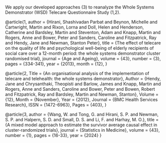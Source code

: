 We apply our developed approaches (3) to reanalyze the Whole Systems Demonstrator (WSD) Telecare Questionnaire Study (1,2).

@article{1,
    author = {Hirani, Shashivadan Parbat and Beynon, Michelle and Cartwright, Martin and Rixon, Lorna and Doll, Helen and Henderson, Catherine and Bardsley, Martin and Steventon, 
    Adam and Knapp, Martin and Rogers, Anne and Bower, Peter and Sanders, Caroline and Fitzpatrick, Ray and Hendy, Jane and Newman, Stanton Peter},
    title = {The effect of telecare on the quality of life and psychological well-being of elderly recipients of social care over a 12-month period: the whole systems demonstrator cluster randomised trial},
    journal = {Age and Ageing},
    volume = {43},
    number = {3},
    pages = {334-341},
    year = {2013},
    month = {12},
}

@article{2,
	Title = {An organisational analysis of the implementation of telecare and telehealth: the whole systems demonstrator},
	Author = {Hendy, Jane and Chrysanthaki, Theopisti and Barlow, James and Knapp, Martin and Rogers, Anne and Sanders, Caroline and Bower, Peter and Bowen, Robert and Fitzpatrick, Ray and Bardsley, Martin and Newman, Stanton},
	Volume = {12},
	Month = {November},
	Year = {2012},
	Journal = {BMC Health Services Research},
	ISSN = {1472-6963},
	Pages = {403},
}

@article{3,
author = {Wang, W. and Tong, G. and Hirani, S. P. and Newman, S. P. and Halpern, S. D. and Small, D. S. and Li, F. and Harhay, M. O.},
title = {A mixed model approach to estimate the survivor average causal effect in cluster-randomized trials},
journal = {Statistics in Medicine},
volume = {43},
number = {1},
pages = {16-33},
year = {2024}
}
